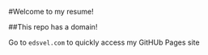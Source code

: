 #Welcome to my resume!

##This repo has a domain!

Go to `edsvel.com` to quickly access my GitHUb Pages site
